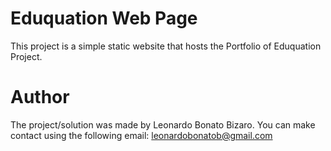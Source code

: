 # Eduquation Web Page
This project is a simple static website that hosts the Portfolio of Eduquation Project.

# Author
The project/solution was made by Leonardo Bonato Bizaro. You can make contact using the following email: leonardobonatob@gmail.com